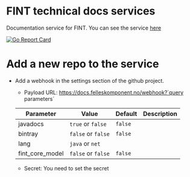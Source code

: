 # FINT technical docs services
Documentation service for FINT. You can see the service [here](https://docs.felleskomponent.no)

[![Go Report Card](https://goreportcard.com/badge/github.com/FINTprosjektet/fint-tech-docs-service)](https://goreportcard.com/report/github.com/FINTprosjektet/fint-tech-docs-service)

# Add a new repo to the service

* Add a webhook in the settings section of the github project. 
    * Payload URL: https://docs.felleskomponent.no/webhook?`query parameters`
    
    | Parameter | Value | Default | Description |
    |-----------|-------------|-----------|-------------|
    | javadocs | `true` or `false`  | `false` | |
    | bintray | `false` or `false`  | `false` | |
    | lang | `java` or `net` | | |
    | fint_core_model | `false` or `false` | `false` | |
    
    * Secret: You need to set the secret